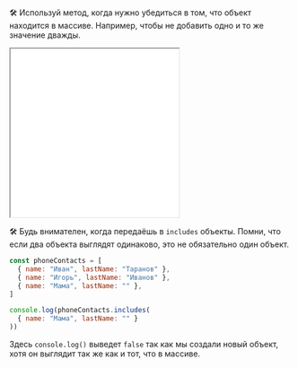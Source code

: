 🛠 Используй метод, когда нужно убедиться в том, что объект находится в массиве. Например, чтобы не добавить одно и то же значение дважды.

<iframe title="Проверка наличия элемента в массиве" src="../demos/includes.html" height="300"></iframe>

🛠 Будь внимателен, когда передаёшь в `includes` объекты. Помни, что если два объекта выглядят одинаково, это не обязательно один объект.

```js
const phoneContacts = [
  { name: "Иван", lastName: "Таранов" },
  { name: "Игорь", lastName: "Иванов" },
  { name: "Мама", lastName: "" },
]

console.log(phoneContacts.includes(
  { name: "Мама", lastName: "" }
))
```

Здесь `console.log()` выведет `false` так как мы создали новый объект, хотя он выглядит так же как и тот, что в массиве.
